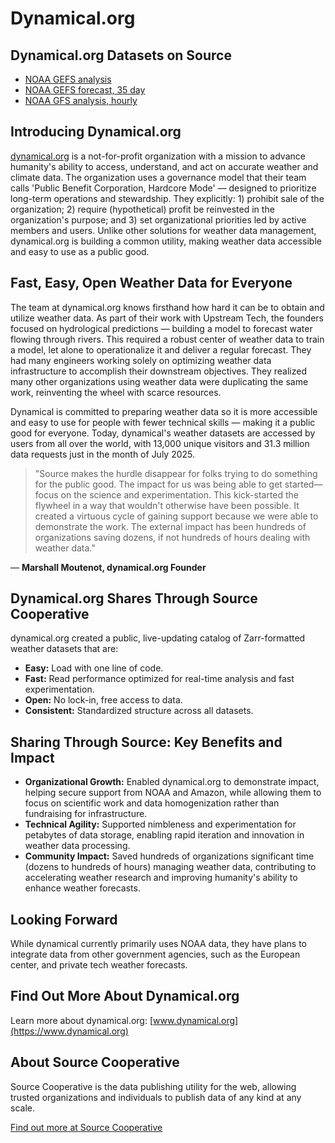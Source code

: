 # Dynamical.org

## Dynamical.org Datasets on Source

- [NOAA GEFS analysis](https://source.coop/dynamical/noaa-gefs-analysis)
- [NOAA GEFS forecast, 35 day](https://source.coop/dynamical/noaa-gefs-forecast-35-day)
- [NOAA GFS analysis, hourly](https://source.coop/dynamical/noaa-gfs-analysis-hourly)

## Introducing Dynamical.org

[dynamical.org](https://dynamical.org) is a not-for-profit organization with a mission to advance humanity's ability to access, understand, and act on accurate weather and climate data. The organization uses a governance model that their team calls 'Public Benefit Corporation, Hardcore Mode' — designed to prioritize long-term operations and stewardship. They explicitly: 1) prohibit sale of the organization; 2) require (hypothetical) profit be reinvested in the organization's purpose; and 3) set organizational priorities led by active members and users. Unlike other solutions for weather data management, dynamical.org is building a common utility, making weather data accessible and easy to use as a public good.

## Fast, Easy, Open Weather Data for Everyone

The team at dynamical.org knows firsthand how hard it can be to obtain and utilize weather data. As part of their work with Upstream Tech, the founders focused on hydrological predictions — building a model to forecast water flowing through rivers. This required a robust center of weather data to train a model, let alone to operationalize it and deliver a regular forecast. They had many engineers working solely on optimizing weather data infrastructure to accomplish their downstream objectives. They realized many other organizations using weather data were duplicating the same work, reinventing the wheel with scarce resources.

Dynamical is committed to preparing weather data so it is more accessible and easy to use for people with fewer technical skills — making it a public good for everyone. Today, dynamical's weather datasets are accessed by users from all over the world, with 13,000 unique visitors and 31.3 million data requests just in the month of July 2025.

> "Source makes the hurdle disappear for folks trying to do something for the public good. The impact for us was being able to get started—focus on the science and experimentation. This kick-started the flywheel in a way that wouldn't otherwise have been possible. It created a virtuous cycle of gaining support because we were able to demonstrate the work. The external impact has been hundreds of organizations saving dozens, if not hundreds of hours dealing with weather data."

&mdash; **Marshall Moutenot, dynamical.org Founder**

## Dynamical.org Shares Through Source Cooperative

dynamical.org created a public, live-updating catalog of Zarr-formatted weather datasets that are:

- **Easy:** Load with one line of code.
- **Fast:** Read performance optimized for real-time analysis and fast experimentation.
- **Open:** No lock-in, free access to data.
- **Consistent:** Standardized structure across all datasets.

## Sharing Through Source: Key Benefits and Impact

- **Organizational Growth:** Enabled dynamical.org to demonstrate impact, helping secure support from NOAA and Amazon, while allowing them to focus on scientific work and data homogenization rather than fundraising for infrastructure.
- **Technical Agility:** Supported nimbleness and experimentation for petabytes of data storage, enabling rapid iteration and innovation in weather data processing.
- **Community Impact:** Saved hundreds of organizations significant time (dozens to hundreds of hours) managing weather data, contributing to accelerating weather research and improving humanity's ability to enhance weather forecasts.

## Looking Forward

While dynamical currently primarily uses NOAA data, they have plans to integrate data from other government agencies, such as the European center, and private tech weather forecasts.

## Find Out More About Dynamical.org

Learn more about dynamical.org: [www.dynamical.org](https://www.dynamical.org)

## About Source Cooperative

Source Cooperative is the data publishing utility for the web, allowing trusted organizations and individuals to publish data of any kind at any scale.

[Find out more at Source Cooperative](https://source.coop/)